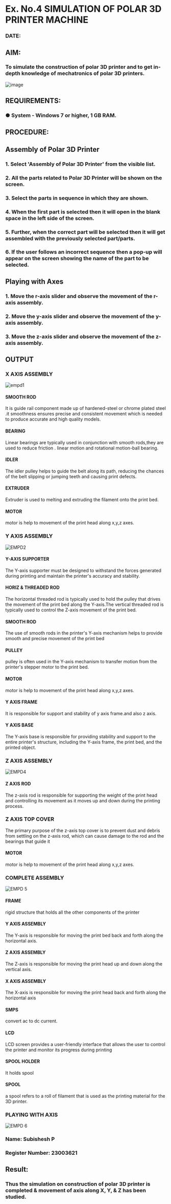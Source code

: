 # Ex. No.4 SIMULATION OF POLAR 3D PRINTER MACHINE

### DATE: 

## AIM:
### To simulate the construction of polar 3D printer and to get in-depth knowledge of mechatronics of polar 3D printers.

![image](https://github.com/Sellakumar1987/Ex.-No.-4---SIMULATION-OF-POLAR-3D-PRINTER-MACHINE/assets/113594316/b551f195-9877-49a2-99bb-a9efcfb3381a)

## REQUIREMENTS:
### ●	System - Windows 7 or higher, 1 GB RAM.

## PROCEDURE:

## Assembly of Polar 3D Printer
### 1.	Select 'Assembly of Polar 3D Printer' from the visible list.
### 2.	All the parts related to Polar 3D Printer will be shown on the screen.
### 3.	Select the parts in sequence in which they are shown.
### 4.	When the first part is selected then it will open in the blank space in the left side of the screen.
### 5.	Further, when the correct part will be selected then it will get assembled with the previously selected part/parts.
### 6.	If the user follows an incorrect sequence then a pop-up will appear on the screen showing the name of the part to be selected.

## Playing with Axes
### 1.	Move the r-axis slider and observe the movement of the r-axis assembly.
### 2.	Move the y-axis slider and observe the movement of the y-axis assembly.
### 3.	Move the z-axis slider and observe the movement of the z-axis assembly.

## OUTPUT
###  X AXIS ASSEMBLY
![empd1](https://github.com/sanjaythiyagarajan/Ex.-No.-3---SIMULATION-OF-CARTESIAN-3D-PRINTER-MACHINE/assets/119409242/aee14353-0755-4350-841c-2f98913d1a2a)

#### SMOOTH ROD
It is guide rail component made up of hardened-steel or chrome plated steel .it smoothness ensures precise  and consistent movement which is needed to produce accurate and high quality models.

#### BEARING 
Linear bearings are typically used in conjunction with smooth rods,they are used to reduce friction . linear motion and rotational motion-ball bearing.

#### IDLER
The idler pulley  helps to guide the belt along its path, reducing the chances of the belt slipping or jumping teeth and causing print defects.

#### EXTRUDER
Extruder is used to melting and extruding the filament onto the print bed.

#### MOTOR
motor is help to movement of the print head along x,y,z axes.

### Y AXIS ASSEMBLY

![EMPD2](https://github.com/sanjaythiyagarajan/Ex.-No.-3---SIMULATION-OF-CARTESIAN-3D-PRINTER-MACHINE/assets/119409242/8124587d-bec5-4a7a-bbf4-134d0f54d621)

#### Y-AXIS SUPPORTER
The Y-axis supporter must be designed to withstand the forces generated during printing and maintain the printer's accuracy and stability. 

#### HORIZ & THREADED ROD
The horizontal threaded rod is typically used to hold the pulley that drives the movement of the print bed along the Y-axis.The vertical threaded rod is typically used to control the Z-axis movement of the print bed.

#### SMOOTH ROD 
The use of smooth rods in the printer's Y-axis mechanism helps to provide smooth and precise movement of the print bed

#### PULLEY
pulley is often used in the Y-axis mechanism to transfer motion from the printer's stepper motor to the print bed.

#### MOTOR
motor is help to movement of the print head along x,y,z axes.

#### Y AXIS FRAME 
It is responsible for support and stability of y axis frame.and also z axis.

#### Y AXIS BASE
The Y-axis base is responsible for providing stability and support to the entire printer's structure, including the Y-axis frame, the print bed, and the printed object.

###  Z AXIS ASSEMBLY  

![EMPD4](https://github.com/sanjaythiyagarajan/Ex.-No.-3---SIMULATION-OF-CARTESIAN-3D-PRINTER-MACHINE/assets/119409242/72c9f576-2341-4188-a292-398279cefd9d)

#### Z AXIS ROD 
The z-axis rod is responsible for supporting the weight of the print head and controlling its movement as it moves up and down during the printing process.

### Z AXIS TOP COVER 
The primary purpose of the z-axis top cover is to prevent dust and debris from settling on the z-axis rod, which can cause damage to the rod and the bearings that guide it

####  MOTOR 
motor is help to movement of the print head along x,y,z axes.
 
 ### COMPLETE ASSEMBLY
 
 ![EMPD 5](https://github.com/sanjaythiyagarajan/Ex.-No.-3---SIMULATION-OF-CARTESIAN-3D-PRINTER-MACHINE/assets/119409242/a0a1371e-1e92-4efb-b9b2-85dfc416d0c8)

 
 #### FRAME 
 rigid structure that holds all the other components of the printer
 
 #### Y AXIS ASSEMBLY 
 The Y-axis is responsible for moving the print bed back and forth along the horizontal axis.
 
 #### Z AXIS ASSEMBLY 
 The Z-axis is responsible for moving the print head up and down along the vertical axis.
 
 #### X AXIS ASSEMBLY
 The X-axis is responsible for moving the print head back and forth along the horizontal axis
 
 #### SMPS 
 convert ac to dc current.
 
 #### LCD 
 LCD screen provides a user-friendly interface that allows the user to control the printer and monitor its progress during printing
 
 #### SPOOL HOLDER
 It holds spool
 
 #### SPOOL 
 a spool refers to a roll of filament that is used as the printing material for the 3D printer. 

### PLAYING WITH AXIS
![EMPD 6](https://github.com/sanjaythiyagarajan/Ex.-No.-3---SIMULATION-OF-CARTESIAN-3D-PRINTER-MACHINE/assets/119409242/86a7ef43-9636-4774-8dc9-00f8a4d401a4)

### Name: Subishesh P
### Register Number: 23003621

## Result: 
### Thus the simulation on construction of polar 3D printer is completed & movement of axis along X, Y, & Z has been studied.
